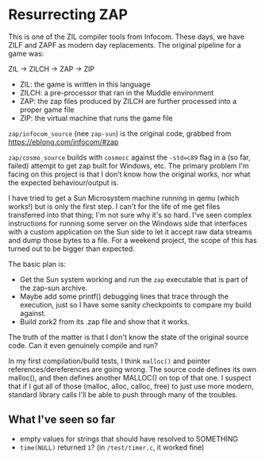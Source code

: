 # Resurrecting ZAP

This is one of the ZIL compiler tools from Infocom. These days, we have ZILF and ZAPF as modern day replacements. The original pipeline for a game was:

ZIL -> ZILCH -> ZAP -> ZIP

- ZIL: the game is written in this language
- ZILCH: a pre-processor that ran in the Muddle environment
- ZAP: the zap files produced by ZILCH are further processed into a proper game file
- ZIP: the virtual machine that runs the game file

`zap/infocom_source` (nee `zap-sun`) is the original code, grabbed from
https://eblong.com/infocom/#zap

`zap/cosmo_source` builds with `cosmocc` against the `-std=c89` flag in a (so far, failed) attempt to get zap built for Windows, etc. The primary problem I'm facing on this project is that I don't know how the original works, nor what the expected behaviour/output is.

I have tried to get a Sun Microsystem machine running in qemu (which works!) but is only the first step. I can't for the life of me get files transferred into that thing; I'm not sure why it's so hard. I've seen complex instructions for running some server on the Windows side that interfaces with a custom application on the Sun side to let it accept raw data streams and dump those bytes to a file. For a weekend project, the scope of this has turned out to be bigger than expected.

The basic plan is:

- Get the Sun system working and run the `zap` executable that is part of the zap-sun archive.
- Maybe add some printf() debugging lines that trace through the execution, just so I have some sanity checkpoints to compare my build against.
- Build zork2 from its .zap file and show that it works.

The truth of the matter is that I don't know the state of the original source code. Can it even genuinely compile and run?

In my first compilation/build tests, I think `malloc()` and pointer references/dereferences are going wrong. The source code defines its own malloc(), and then defines another MALLOC() on top of that one. I suspect that if I gut all of those (malloc, alloc, calloc, free) to just use more modern, standard library calls I'll be able to push through many of the troubles.

## What I've seen so far

- empty values for strings that should have resolved to SOMETHING
- `time(NULL)` returned `1`? (in `/test/timer.c`, it worked fine)
